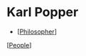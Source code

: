 # Karl Popper

- [[Philosopher]]

[[People]]

[//begin]: # "Autogenerated link references for markdown compatibility"
[philosopher]: philosopher "Philosopher"
[people]: people "People"
[//end]: # "Autogenerated link references"
